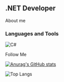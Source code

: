 ## .NET Developer

About me

### Languages and Tools
![C#]([[https://img.shields.io/badge/C%23?style=for-the-badge&color=172%2C18%2C248&logo=csharp](https://img.shields.io/badge/C%23?style=for-the-badge&logo=C%23&logoColor=FFFFFF&color=9D25EF)https://img.shields.io/badge/C%23?style=for-the-badge&logo=C%23&logoColor=FFFFFF&color=9D25EF](https://img.shields.io/badge/C%23?style=for-the-badge&logo=CSharp&logoColor=FFFFFF&color=9D25EF)https://img.shields.io/badge/C%23?style=for-the-badge&logo=CSharp&logoColor=FFFFFF&color=9D25EF)

Follow Me



[![Anurag's GitHub stats](https://github-readme-stats.vercel.app/api?username=mcconderez&show_icons=true&theme=tokyonight)](https://github.com/anuraghazra/github-readme-stats)

![Top Langs](https://github-readme-stats.vercel.app/api/top-langs/?username=mcconderez&hide_progress=true)

